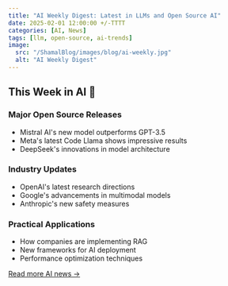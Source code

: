```yaml
---
title: "AI Weekly Digest: Latest in LLMs and Open Source AI"
date: 2025-02-01 12:00:00 +/-TTTT
categories: [AI, News]
tags: [llm, open-source, ai-trends]
image:
  src: "/ShamalBlog/images/blog/ai-weekly.jpg"
  alt: "AI Weekly Digest"
---
```


## This Week in AI 🤖

### Major Open Source Releases
- Mistral AI's new model outperforms GPT-3.5
- Meta's latest Code Llama shows impressive results
- DeepSeek's innovations in model architecture

### Industry Updates
- OpenAI's latest research directions
- Google's advancements in multimodal models
- Anthropic's new safety measures

### Practical Applications
- How companies are implementing RAG
- New frameworks for AI deployment
- Performance optimization techniques

[Read more AI news →](/ShamalBlog/tags/ai-trends) 